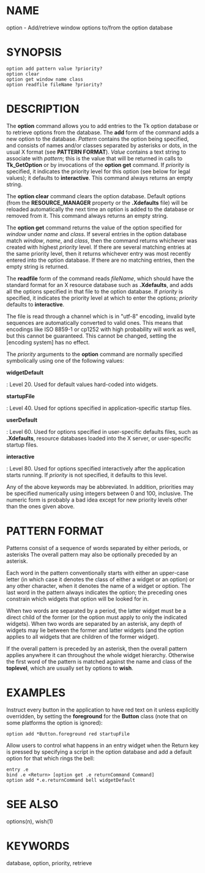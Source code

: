 # NAME

option - Add/retrieve window options to/from the option database

# SYNOPSIS

    option add pattern value ?priority?
    option clear
    option get window name class
    option readfile fileName ?priority?

# DESCRIPTION

The **option** command allows you to add entries to the Tk option
database or to retrieve options from the database. The **add** form of
the command adds a new option to the database. *Pattern* contains the
option being specified, and consists of names and/or classes separated
by asterisks or dots, in the usual X format (see **PATTERN FORMAT**).
*Value* contains a text string to associate with *pattern*; this is the
value that will be returned in calls to **Tk_GetOption** or by
invocations of the **option get** command. If *priority* is specified,
it indicates the priority level for this option (see below for legal
values); it defaults to **interactive**. This command always returns an
empty string.

The **option clear** command clears the option database. Default options
(from the **RESOURCE_MANAGER** property or the **.Xdefaults** file) will
be reloaded automatically the next time an option is added to the
database or removed from it. This command always returns an empty
string.

The **option get** command returns the value of the option specified for
*window* under *name* and *class*. If several entries in the option
database match *window*, *name*, and *class*, then the command returns
whichever was created with highest *priority* level. If there are
several matching entries at the same priority level, then it returns
whichever entry was most recently entered into the option database. If
there are no matching entries, then the empty string is returned.

The **readfile** form of the command reads *fileName*, which should have
the standard format for an X resource database such as **.Xdefaults**,
and adds all the options specified in that file to the option database.
If *priority* is specified, it indicates the priority level at which to
enter the options; *priority* defaults to **interactive**.

The file is read through a channel which is in \"utf-8\" encoding,
invalid byte sequences are automatically converted to valid ones. This
means that encodings like ISO 8859-1 or cp1252 with high probability
will work as well, but this cannot be guaranteed. This cannot be
changed, setting the \[encoding system\] has no effect.

The *priority* arguments to the **option** command are normally
specified symbolically using one of the following values:

**widgetDefault**

:   Level 20. Used for default values hard-coded into widgets.

**startupFile**

:   Level 40. Used for options specified in application-specific startup
    files.

**userDefault**

:   Level 60. Used for options specified in user-specific defaults
    files, such as **.Xdefaults**, resource databases loaded into the X
    server, or user-specific startup files.

**interactive**

:   Level 80. Used for options specified interactively after the
    application starts running. If *priority* is not specified, it
    defaults to this level.

Any of the above keywords may be abbreviated. In addition, priorities
may be specified numerically using integers between 0 and 100,
inclusive. The numeric form is probably a bad idea except for new
priority levels other than the ones given above.

# PATTERN FORMAT

Patterns consist of a sequence of words separated by either periods, or
asterisks The overall pattern may also be optionally preceded by an
asterisk.

Each word in the pattern conventionally starts with either an upper-case
letter (in which case it denotes the class of either a widget or an
option) or any other character, when it denotes the name of a widget or
option. The last word in the pattern always indicates the option; the
preceding ones constrain which widgets that option will be looked for
in.

When two words are separated by a period, the latter widget must be a
direct child of the former (or the option must apply to only the
indicated widgets). When two words are separated by an asterisk, any
depth of widgets may lie between the former and latter widgets (and the
option applies to all widgets that are children of the former widget).

If the overall pattern is preceded by an asterisk, then the overall
pattern applies anywhere it can throughout the whole widget hierarchy.
Otherwise the first word of the pattern is matched against the name and
class of the **toplevel**, which are usually set by options to **wish**.

# EXAMPLES

Instruct every button in the application to have red text on it unless
explicitly overridden, by setting the **foreground** for the **Button**
class (note that on some platforms the option is ignored):

    option add *Button.foreground red startupFile

Allow users to control what happens in an entry widget when the Return
key is pressed by specifying a script in the option database and add a
default option for that which rings the bell:

    entry .e
    bind .e <Return> [option get .e returnCommand Command]
    option add *.e.returnCommand bell widgetDefault

# SEE ALSO

options(n), wish(1)

# KEYWORDS

database, option, priority, retrieve
